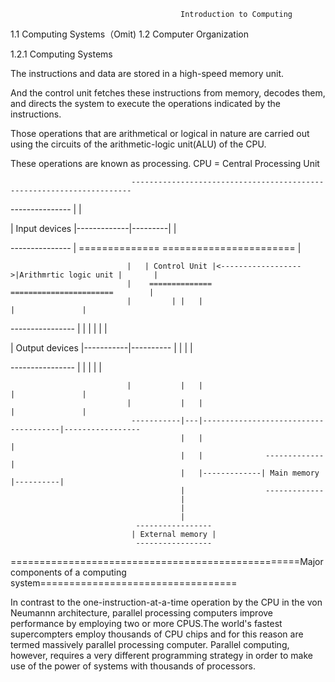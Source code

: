                                           Introduction to Computing
1.1 Computing Systems（Omit)
1.2 Computer Organization

1.2.1 Computing Systems
 
The instructions and data are stored in a high-speed memory unit.

And the control unit fetches these instructions from memory, decodes them, 
and directs the system to execute the operations indicated by the instructions.

Those operations that are arithmetical or logical in nature are carried out using 
the circuits of the arithmetic-logic unit(ALU) of the CPU.

These operations are known as processing.
                                                CPU = Central Processing Unit
                                                
                               ---------------------------------------------------------------------- 
                               
 ---------------              |                                                                      |
 
| Input devices |-------------|---------|                                                            |

 ---------------              |    ==============                     =======================        |
 
                              |   | Control Unit |<------------------>|Arithmrtic logic unit |       |
                              |    ==============                     =======================        |
                              |         | |   |                                      |               |
  ----------------            |         | |   |                                      |               |
  
 | Output devices |-----------|---------- |   |                                      |               |
 
  ----------------            |           |   |                                      |               |
  
                              |           |   |                                      |               |
                              |           |   |                                      |               |
                               -----------|---|--------------------------------------|-----------------
                                          |   |                                      |
                                          |   |              -------------           |   
                                          |   |-------------| Main memory |----------| 
                                          |                  ------------- 
                                          |
                                          |
                                          |
                                -----------------
                               | External memory |
                                -----------------
                                          
==================================================Major components of a computing system==================================

In contrast to the one-instruction-at-a-time operation by the CPU in the von Neumannn architecture, parallel processing computers improve
performance by employing two or more CPUS.The world's fastest supercompters employ thousands of CPU chips and for this reason are termed 
massively parallel processing computer.
Parallel computing, however, requires a very different programming strategy in order to make use of the power of systems with thousands of
processors.







